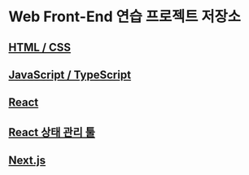 # Web Front-End 연습 프로젝트 저장소

## [HTML / CSS](https://github.com/donghun-k/front-end-exercises/tree/main/html-css)

## [JavaScript / TypeScript](https://github.com/donghun-k/front-end-exercises/tree/main/js-ts)

## [React](https://github.com/donghun-k/front-end-exercises/tree/main/react)

## [React 상태 관리 툴](https://github.com/donghun-k/front-end-exercises/tree/main/react-state-management)

## [Next.js](https://github.com/donghun-k/front-end-exercises/tree/main/next)
